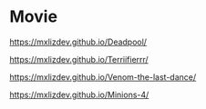 # Movie
https://mxlizdev.github.io/Deadpool/




https://mxlizdev.github.io/Terriifierrr/





https://mxlizdev.github.io/Venom-the-last-dance/




https://mxlizdev.github.io/Minions-4/
